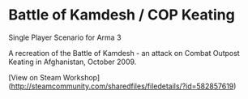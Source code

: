 # Battle of Kamdesh / COP Keating

Single Player Scenario for Arma 3

A recreation of the Battle of Kamdesh - an attack on Combat Outpost Keating in Afghanistan, October 2009.

[View on Steam Workshop] (http://steamcommunity.com/sharedfiles/filedetails/?id=582857619)
